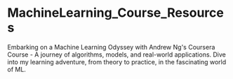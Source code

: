 # MachineLearning_Course_Resources
Embarking on a Machine Learning Odyssey with Andrew Ng's Coursera Course - A journey of algorithms, models, and real-world applications. Dive into my learning adventure, from theory to practice, in the fascinating world of ML.
